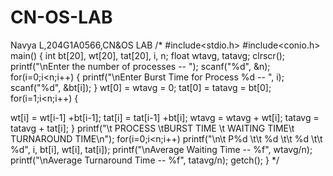# CN-OS-LAB
Navya L,204G1A0566,CN&amp;OS LAB
/*
#include<stdio.h>
#include<conio.h>
main()
{
int bt[20], wt[20], tat[20], i, n;
float wtavg, tatavg;
clrscr();
printf("\nEnter the number of processes -- ");
scanf("%d", &n);
for(i=0;i<n;i++)
{
printf("\nEnter Burst Time for Process %d -- ", i);
scanf("%d", &bt[i]);
}
wt[0] = wtavg = 0;
tat[0] = tatavg = bt[0];
for(i=1;i<n;i++)
{

wt[i] = wt[i-1] +bt[i-1];
tat[i] = tat[i-1] +bt[i];
wtavg = wtavg + wt[i];
tatavg = tatavg + tat[i];
}
printf("\t PROCESS \tBURST TIME \t WAITING TIME\t TURNAROUND TIME\n");
for(i=0;i<n;i++)
printf("\n\t P%d \t\t %d \t\t %d \t\t %d", i, bt[i], wt[i], tat[i]);
printf("\nAverage Waiting Time -- %f", wtavg/n);
printf("\nAverage Turnaround Time -- %f", tatavg/n);
getch();
}
*/
